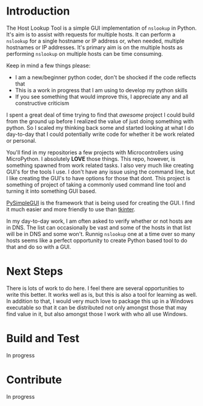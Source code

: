 # Introduction

The Host Lookup Tool is a simple GUI implementation of `nslookup` in Python. It's aim is to assist with requests for multiple hosts. It can perform a `nslookup` for a single hostname or IP address or, when needed, multiple hostnames or IP addresses. It's primary aim is on the multiple hosts as performing `nslookup` on multiple hosts can be time consuming.

Keep in mind a few things please:

- I am a new/beginner python coder, don't be shocked if the code reflects that
- This is a work in progress that I am using to develop my python skills
- If you see something that would improve this, I appreciate any and all constructive criticism

I spent a great deal of time trying to find that _awesome_ project I could build from the ground up before I realized the value of just doing something with python. So I scaled my thinking back some and started looking at what I do day-to-day that I could potentially write code for whether it be work related or personal.

You'll find in my repositories a few projects with Microcontrollers using MicroPython. I absolutely **LOVE** those things. This repo, however, is something spawned from work related tasks. I also very much like creating GUI's for the tools I use. I don't have any issue using the command line, but I like creating the GUI's to have options for those that dont. This project is something of project of taking a commonly used command line tool and turning it into something GUI based.

[PySimpleGUI](https://pysimplegui.readthedocs.io/) is the framework that is being used for creating the GUI. I find it much easier and more friendly to use than [tkinter](https://docs.python.org/3/library/tkinter.html).

In my day-to-day work, I am often asked to verify whether or not hosts are in DNS. The list can occasionally be vast and some of the hosts in that list will be in DNS and some won't. Runnig `nslookup` one at a time over so many hosts seems like a perfect opportunity to create Python based tool to do that and do so with a GUI.

# Next Steps

There is lots of work to do here. I feel there are several opportunities to write this better. It works well as is, but this is also a tool for learning as well. In addition to that, I would very much love to package this up in a Windows executable so that it can be distributed not only amongst those that may find value in it, but also amongst those I work with who all use Windows.

# Build and Test

In progress

# Contribute

In progress
